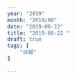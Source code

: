 ```yaml
---
year: "2019"
month: "2019/06"
date: "2019-06-22"
title: "2019-06-22 "
draft: true
tags: [
    "日報"
]

---
```


